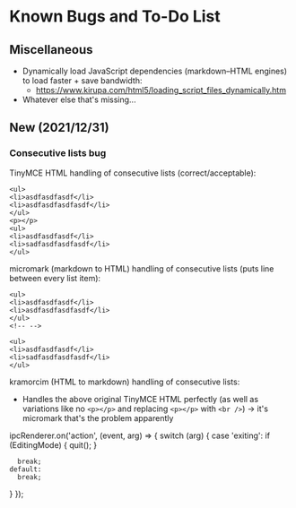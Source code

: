 # Known Bugs and To-Do List

## Miscellaneous

* Dynamically load JavaScript dependencies (markdown–HTML engines) to load faster + save bandwidth:
  * https://www.kirupa.com/html5/loading_script_files_dynamically.htm
* Whatever else that's missing...

## New (2021/12/31)

### Consecutive lists bug

TinyMCE HTML handling of consecutive lists (correct/acceptable):

```
<ul>
<li>asdfasdfasdf</li>
<li>asdfasdfasdfasdf</li>
</ul>
<p></p>
<ul>
<li>asdfasdfasdf</li>
<li>sadfasdfasdfasdf</li>
</ul>
```

micromark (markdown to HTML) handling of consecutive lists (puts line between every list item):

```
<ul>
<li>asdfasdfasdf</li>
<li>asdfasdfasdfasdf</li>
</ul>
<!-- -->

<ul>
<li>asdfasdfasdf</li>
<li>sadfasdfasdfasdf</li>
</ul>
```

kramorcim (HTML to markdown) handling of consecutive lists:

- Handles the above original TinyMCE HTML perfectly (as well as variations like no `<p></p>` and replacing `<p></p>` with `<br />`) -> it's micromark that's the problem apparently


ipcRenderer.on('action', (event, arg) => {
  switch (arg) {
    case 'exiting':
      if (EditingMode) {
        quit();
      }

      break;
    default:
      break;
  }
});

